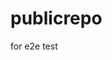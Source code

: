# publicrepo
for e2e test





















































































































































































































































































































































































































































































































































































































































































































































































































































































































































































































































































































































































































































































































































































































































































































































































































































































































































































































































































































































































































































































































































































































































































































































































































































































































































































































































































































































































































































































































































































































































































































































































































